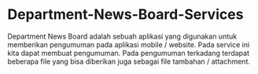 # Department-News-Board-Services
Department News Board adalah sebuah aplikasi yang digunakan untuk memberikan pengumuman pada aplikasi mobile / website. Pada service ini kita dapat membuat pengumuman. Pada pengumuman terkadang terdapat beberapa file yang bisa diberikan juga sebagai file tambahan / attachment.
